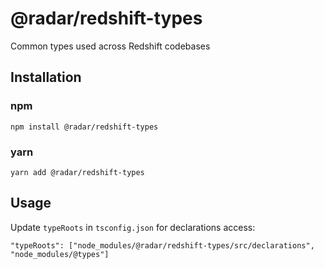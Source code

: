 # @radar/redshift-types
Common types used across Redshift codebases

## Installation

### npm

```
npm install @radar/redshift-types
```

### yarn

```
yarn add @radar/redshift-types
```

## Usage
Update `typeRoots` in `tsconfig.json` for declarations access:
```
"typeRoots": ["node_modules/@radar/redshift-types/src/declarations", "node_modules/@types"]
```
